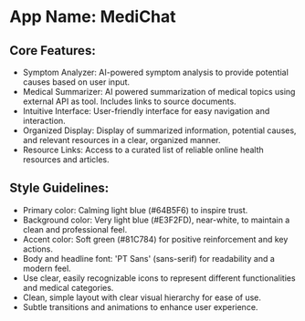 # **App Name**: MediChat

## Core Features:

- Symptom Analyzer: AI-powered symptom analysis to provide potential causes based on user input.
- Medical Summarizer: AI powered summarization of medical topics using external API as tool. Includes links to source documents.
- Intuitive Interface: User-friendly interface for easy navigation and interaction.
- Organized Display: Display of summarized information, potential causes, and relevant resources in a clear, organized manner.
- Resource Links: Access to a curated list of reliable online health resources and articles.

## Style Guidelines:

- Primary color: Calming light blue (#64B5F6) to inspire trust.
- Background color: Very light blue (#E3F2FD), near-white, to maintain a clean and professional feel.
- Accent color: Soft green (#81C784) for positive reinforcement and key actions.
- Body and headline font: 'PT Sans' (sans-serif) for readability and a modern feel.
- Use clear, easily recognizable icons to represent different functionalities and medical categories.
- Clean, simple layout with clear visual hierarchy for ease of use.
- Subtle transitions and animations to enhance user experience.